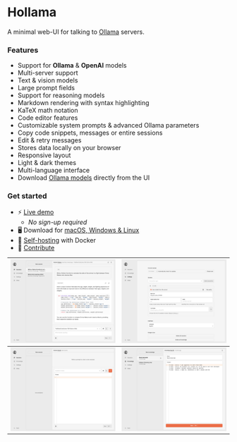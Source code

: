 # Hollama

A minimal web-UI for talking to [Ollama](https://github.com/jmorganca/ollama/) servers.

### Features

- Support for **Ollama** & **OpenAI** models
- Multi-server support
- Text & vision models
- Large prompt fields
- Support for reasoning models
- Markdown rendering with syntax highlighting
- KaTeX math notation
- Code editor features
- Customizable system prompts & advanced Ollama parameters
- Copy code snippets, messages or entire sessions
- Edit & retry messages
- Stores data locally on your browser
- Responsive layout
- Light & dark themes
- Multi-language interface
- Download [Ollama models](https://ollama.ai/models) directly from the UI

### Get started

- ⚡️ [Live demo](https://hollama.fernando.is)
  - _No sign-up required_
- 🖥️ Download for [macOS, Windows & Linux](https://github.com/fmaclen/hollama/releases)
- 🐳 [Self-hosting](SELF_HOSTING.md) with Docker
- 🐞 [Contribute](CONTRIBUTING.md)

| ![session](tests/docs.test.ts-snapshots/session.png)         | ![settings](tests/docs.test.ts-snapshots/settings.png)   |
| ------------------------------------------------------------ | -------------------------------------------------------- |
| ![session-new](tests/docs.test.ts-snapshots/session-new.png) | ![knowledge](tests/docs.test.ts-snapshots/knowledge.png) |

